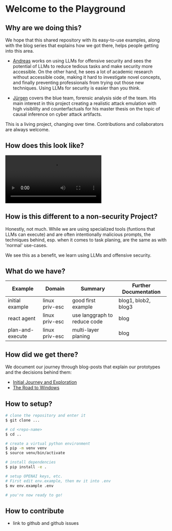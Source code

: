 # Welcome to the Playground

## Why are we doing this?

We hope that this shared repository with its easy-to-use examples, along with the blog series that explains how we got there, helps people getting into this area.

- [Andreas](https://github.com/andreashappe) works on using LLMs for offensive security and sees the potential of LLMs to reduce tedious tasks and make security more accessible. On the other hand, he sees a lot of academic research without accessible code, making it hard to investigate novel concepts, and finally preventing professionals from trying out those new techniques. Using LLMs for security is easier than you think.

- [Jürgen](https://github.com/brandl) covers the blue team, forensic analysis side of the team. His main interest in this project creating a realistic attack emulation with high visiblilty and counterfactuals for his master thesis on the topic of causal inference on cyber attack artifacts.

This is a living project, changing over time. Contributions and collaborators are always welcome.

## How does this look like?

<video src="/screencast_offensive_graph.mp4" controls></video>

## How is this different to a non-security Project?

Honestly, not much. While we are using specialized tools (funtions that LLMs can execute) and are often intentionally malicious prompts, the techniques behind, esp. when it comes to task planing, are the same as with 'normal' use-cases.

We see this as a benefit, we learn using LLMs and offensive security.

## What do we have?

| Example | Domain | Summary | Further Documentation |
| -- | -- | -- | -- |
| initial example | linux priv-esc | good first example | blog1, blob2, blog3 |
| react agent | linux priv-esc | use langgraph to reduce code | blog |
| plan-and-execute | linux priv-esc | multi-layer planing | blog |

## How did we get there?

We document our journey through blog-posts that explain our prototypes and the decisions behind them:

- [Initial Journey and Exploration](/blog/category/initial-journey/)
- [The Road to Windows]()

## How to setup?

```bash
# clone the repository and enter it
$ git clone ...

# cd <repo-name>
$ cd ..

# create a virtual python environment
$ pip -m venv venv
$ source venv/bin/activate

# install dependencies
$ pip install -e .

# setup OPENAI keys, etc.
# First edit env.example, then mv it into .env
$ mv env.example .env

# you're now ready to go!
```

## How to contribute

- link to github and github issues